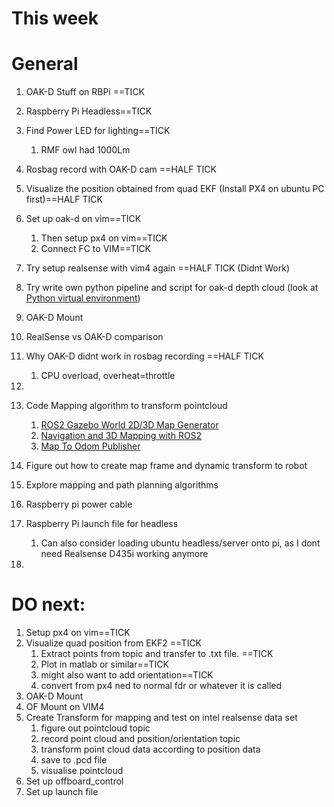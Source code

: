 
# This week








# General

1. OAK-D Stuff on RBPi ==TICK
2. Raspberry Pi Headless==TICK
3. Find Power LED for lighting==TICK
	1. RMF owl had 1000Lm



1. Rosbag record with OAK-D cam ==HALF TICK
2. Visualize the position obtained from quad EKF (Install PX4 on ubuntu PC first)==HALF TICK
3. Set up oak-d on vim==TICK
	1. Then setup px4 on vim==TICK
	2. Connect FC to VIM==TICK
4. Try setup realsense with vim4 again ==HALF TICK (Didnt Work)
5. Try write own python pipeline and script for oak-d depth cloud (look at [Python virtual environment](https://www.pythonguis.com/tutorials/python-virtual-environments/?gad_source=1&gclid=Cj0KCQiArby5BhCDARIsAIJvjIRbIllTfdhCEEMJR4uLXX7DjHIxEJ2E8UbSVPzc1iFfwtRPMxo_vpcaAm7QEALw_wcB)) 
6. OAK-D Mount
7. RealSense vs OAK-D comparison
8. Why OAK-D didnt work in rosbag recording ==HALF TICK
	1. CPU overload, overheat=throttle
9. 
10. Code Mapping algorithm to transform pointcloud
	1. [ROS2 Gazebo World 2D/3D Map Generator](https://medium.com/@arshad.mehmood/ros2-gazebo-world-map-generator-a103b510a7e5) 
	2. [Navigation and 3D Mapping with ROS2](https://github.com/mich-pest/ros2_navigation_stvl?tab=readme-ov-file) 
	3. [Map To Odom Publisher](https://github.com/tim-fan/map_to_odom_publisher) 
11. Figure out how to create map frame and dynamic transform to robot
12. Explore mapping and path planning algorithms
13. Raspberry pi power cable
14. Raspberry Pi launch file for headless
	1. Can also consider loading ubuntu headless/server onto pi, as I dont need Realsense D435i working anymore
15. 




# DO next:

1. Setup px4 on vim==TICK
2. Visualize quad position from EKF2 ==TICK
	1. Extract points from topic and transfer to .txt file. ==TICK
	2. Plot in matlab or similar==TICK
	3. might also want to add orientation==TICK
	4. convert from px4 ned to normal fdr or whatever it is called
3. OAK-D Mount
4. OF Mount on VIM4
5. Create Transform for mapping and test on intel realsense data set
	1. figure out pointcloud topic
	2. record point cloud and position/orientation topic
	3. transform point cloud data according to position data
	4. save to .pcd file
	5. visualise pointcloud
6. Set up offboard_control
7. Set up launch file




